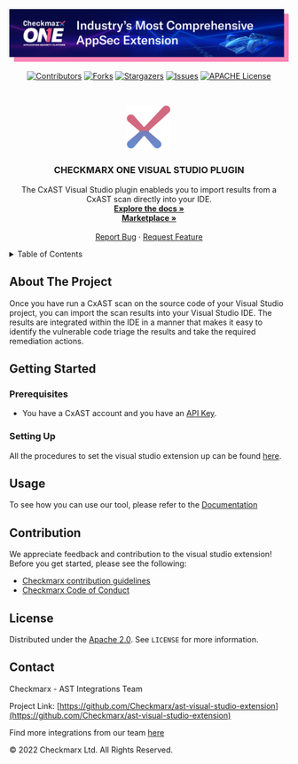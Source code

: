 <img src="https://raw.githubusercontent.com/Checkmarx/ci-cd-integrations/main/.images/banner.png">
<br />
<div align="center">

[![Contributors][contributors-shield]][contributors-url]
[![Forks][forks-shield]][forks-url]
[![Stargazers][stars-shield]][stars-url]
[![Issues][issues-shield]][issues-url]
[![APACHE License][license-shield]][license-url]

</div>
<br />


<p align="center">
  <a href="https://github.com/Checkmarx/ast-visual-studio-extension">
    <img src="https://raw.githubusercontent.com/Checkmarx/ci-cd-integrations/main/.images/logo.png" alt="Logo" width="80" height="80" />
  </a>

<h3 align="center">CHECKMARX ONE VISUAL STUDIO PLUGIN</h3>

<p align="center">
    The CxAST Visual Studio plugin enableds you to import results from a CxAST scan directly into your IDE.
    <br />
    <a href="https://checkmarx.atlassian.net/wiki/spaces/AST/pages/6336643630/CxAST+Visual+Studio+Plugin"><strong>Explore the docs »</strong></a>
    <br />
    <a href=""><strong>Marketplace »</strong></a>
    <br />
    <br />
    <a href="https://github.com/Checkmarx/ast-visual-studio-extension/issues/new">Report Bug</a>
    ·
    <a href="https://github.com/Checkmarx/ast-visual-studio-extension/issues/new">Request Feature</a>
  </p>
</p>



<!-- TABLE OF CONTENTS -->
<details>
  <summary>Table of Contents</summary>
  <ol>
    <li>
      <a href="#about-the-project">About The Project</a>
    </li>
    <li>
      <a href="#getting-started">Getting Started</a>
      <ul>
        <li><a href="#prerequisites">Prerequisites</a></li>
        <li><a href="#setting-up">Setting Up</a></li>
      </ul>
    </li>
    <li><a href="#usage">Usage</a></li>
    <li><a href="#contributing">Contributing</a></li>
    <li><a href="#license">License</a></li>
    <li><a href="#contact">Contact</a></li>
  </ol>
</details>



<!-- ABOUT THE PROJECT -->
## About The Project

Once you have run a CxAST scan on the source code of your Visual Studio project, you can import the scan results into your Visual Studio IDE. The results are integrated within the IDE in a manner that makes it easy to identify the vulnerable code triage the results and take the required remediation actions. 


<!-- GETTING STARTED -->
## Getting Started


### Prerequisites

- You have a CxAST account and you have an [API Key](https://checkmarx.atlassian.net/wiki/spaces/AST/pages/5859574017/Generating+an+API+Key).

### Setting Up


All the procedures to set the visual studio extension up can be found [here](https://checkmarx.atlassian.net/wiki/spaces/AST/pages/6336708609/Installation+and+Initial+Setup+of+the+CxAST+Visual+Studio+Plugin).



## Usage

To see how you can use our tool, please refer to the [Documentation](https://checkmarx.atlassian.net/wiki/spaces/AST/pages/6336643130/Viewing+CxAST+Results+in+Visual+Studio)


## Contribution

We appreciate feedback and contribution to the visual studio extension! Before you get started, please see the following:

- [Checkmarx contribution guidelines](docs/contributing.md)
- [Checkmarx Code of Conduct](docs/code_of_conduct.md)

<!-- LICENSE -->
## License
Distributed under the [Apache 2.0](LICENSE). See `LICENSE` for more information.


<!-- CONTACT -->
## Contact

Checkmarx - AST Integrations Team

Project Link: [https://github.com/Checkmarx/ast-visual-studio-extension](https://github.com/Checkmarx/ast-visual-studio-extension)

Find more integrations from our team [here](https://github.com/Checkmarx/ci-cd-integrations#checkmarx-ast-integrations)


© 2022 Checkmarx Ltd. All Rights Reserved.

<!-- MARKDOWN LINKS & IMAGES -->
<!-- https://www.markdownguide.org/basic-syntax/#reference-style-links -->
[contributors-shield]: https://img.shields.io/github/contributors/Checkmarx/ast-visual-studio-extension.svg
[contributors-url]: https://github.com/Checkmarx/ast-visual-studio-extension/graphs/contributors
[forks-shield]: https://img.shields.io/github/forks/Checkmarx/ast-visual-studio-extension.svg
[forks-url]: https://github.com/Checkmarx/ast-visual-studio-extension/network/members
[stars-shield]: https://img.shields.io/github/stars/Checkmarx/ast-visual-studio-extension.svg
[stars-url]: https://github.com/Checkmarx/ast-visual-studio-extension/stargazers
[issues-shield]: https://img.shields.io/github/issues/Checkmarx/ast-visual-studio-extension.svg
[issues-url]: https://github.com/Checkmarx/ast-visual-studio-extension/issues
[license-shield]: https://img.shields.io/github/license/Checkmarx/ast-visual-studio-extension.svg
[license-url]: https://github.com/Checkmarx/ast-visual-studio-extension/blob/main/LICENSE.txt
